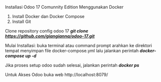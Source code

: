 Installasi Odoo 17 Comunnity Edition Menggunakan Docker

1. Install Docker dan Docker Compose
2. Install Git

Clone repository config odoo 17
_**git clone https://github.com/giangianna/odoo-17.git**_

Mulai Installasi: buka terminal atau command prompt arahkan ke direktori tempat menyimpan file docker-compose.yml lalu jalankan perintah 
_**docker-compose up -d**_

Jika proses setup odoo sudah selesai, jalankan perintah 
_**docker ps**_

Untuk Akses Odoo buka web
http://localhost:8079/
